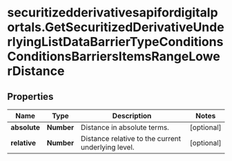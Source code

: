 # securitizedderivativesapifordigitalportals.GetSecuritizedDerivativeUnderlyingListDataBarrierTypeConditionsConditionsBarriersItemsRangeLowerDistance

## Properties

Name | Type | Description | Notes
------------ | ------------- | ------------- | -------------
**absolute** | **Number** | Distance in absolute terms. | [optional] 
**relative** | **Number** | Distance relative to the current underlying level. | [optional] 


